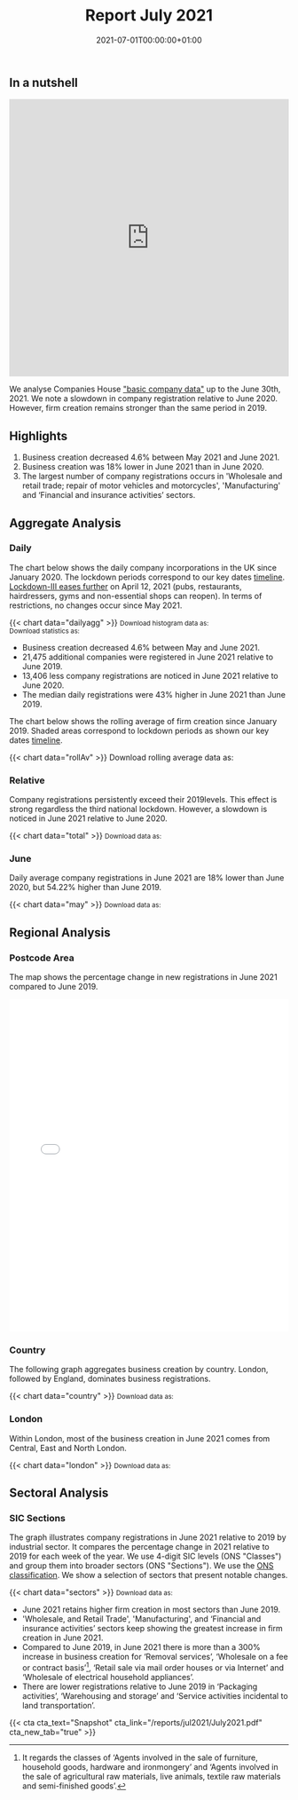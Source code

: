 ﻿---
title: Report July 2021
linktitle: July 2021
toc: true
type: book
date: "2021-07-01T00:00:00+01:00"
draft: false
menu:
  reports:
#    parent: Reports 2021
    weight: 8

# Prev/next pager order (if `docs_section_pager` enabled in `params.toml`)
weight: 8
---

## In a nutshell

<iframe frameborder="0" style="width:100%;height:500px;" src="https://viewer.diagrams.net/?layers=1&nav=1&title=July2021.drawio#R7LzHruxM1iX2NDVsgd4M6b23yRm9955PL%2FJ%2BVV1VvwEkQI0WIF1zkoxgMtw2a%2B0dcf4GM%2F0lLPFUaWOWd3%2BDgOz6G8z%2BDYJAEIDej6%2Fk%2FqsEJYm%2FCsqlzv7%2B0D8LnPrJ%2F14I%2FL10r7N8%2FbcHt3Hstnr698J0HIY83f6tLF6W8fz3x4qx%2B%2FdWp7jM%2F1OBk8bdfy4N6myr%2FiolIPyf5WJel9XfW0YJ%2BK%2BKPv7Hs38fyFrF2Xj%2BSxHM%2FQ1mlnHc%2FrrqLybvvrn7x7T89T3%2Bv6n9n%2F1a8mH7v%2FIFV82JjBKMyMKJXbzkCsHA%2F%2FH3txxxt%2F99vH%2Fv7Hb%2FYwLefk%2FfZd3%2FmSn6zye1Tn9NNvCWxP%2B4Keorf1ujj3zZ6ncK1TjJO3Nc660eh7c%2BGbdt7P%2FlAaqry69iG6d%2FvPm9y%2BIt%2FhtM%2FXUL8dNQ%2Fg1iap827BNQhHKk3j%2B641WcV75XgvX%2BoFuG%2Bn2fJzL53vcA3cuqDVjU%2B4LzHQZPmX%2BD6PKIc%2FetlI224yzfRgYDyhKf9sBrEL%2Bpg%2Bgi39%2BfJE6eHo86gCSN4%2FGjAnCrBaacqUh7H4u%2BF%2BqusclCHLsb2f8eN%2BsXJ42U66tWJ8MAfxfoNhVkYUMaR1Pj2yfnjJlyxnpclpKklIzUUGv9NkbgBkaS7xcdVkr94Cena4a9tymBHtVNDs9gZNF7fxjp%2B0G%2F%2Fx6SPHmBegSQpsAhB3CvIzQ69ee37niUVKle8aTPjM%2BCGeVI%2B6Yp2vK0U33fYqzG9EDrvJERcmgCq0otRVAEbznUCbUmfwWHFh9b9iQeSAIpeV6YX4TynM%2B65ugaJwF2ewML0sv6LuTLSGkU8ltgMUbel2uGQQh0%2BF5BumMp0gRao5rxtFEoB80v9P7XJMu7E9DJe93TIRhh3c8m5vngTuanJTCvHfUDzdLVM0xMnX2tRWXZl5o8NsJPkkeWiaWrY8jdregYzt632KYRTLc%2FXd1PR%2BpGGpGmNwuoECoy0d%2BGujWWAiQmSNP3H%2FTehIXSALt6xwLTtM79XJrRuSR%2F14If396pri3qOTjazZT%2F49nrRtku%2Fg3moADxxQsW5BPyRWwBm9XB5L4do%2Bc%2FHQvMlWS6FfwZMKwIj18KYCSMBgg%2FnnBfjH5ari1wp9WkHAfY9fp1H%2BMXez7ZtyeLCe2a3%2BBhYJyqtzXa%2BxBdvRU4C%2BWXA8UrG%2BOg%2BJtLMVkbS4hxcmHlXyWMf5%2Bef%2B8FNYqSBWxhUYr7Th1P7b7K0pKttSK5vJa3TNWzbiUzIRL2Q5GqX6I0rp4URRzS0zgYrGgJQ0PfqtnAhNC68loU3mU4EZJJLEwAOCc5CA9YS0cXTckOOWsXbyt0Y67k1YxwWqdPylT5kOBaFqPP9Oy0qN4DVLk5iW6s9ABhSrCtRTrkrfJgK3EY2AQm3iCyVP15nLAqNQPwlyxxKXtSJRWLXIIjDlgjFDXCCRLapE4MvBJ1qqVRG2ulZe2jn1SobRbvRuek1G3EdEKNu3AuujjEcpdscHExsVrhGYOpALiaZXKqFUvVxrv%2BCjVqK3shCqCeWedI0vsy4AxiyzNZgq9q7To%2BHXSJLaZHvAFCdyvR%2B7nuT3iQpqwaZ1K6VvI5i0ZKWEzjKvUHqLD6nQWPEy6vwb0wHrHex9nZ2gOpAxolLH1FITLebiQY0ezl%2FD2WVQrOJTnfaETLpTXDcxRvv09qJehjw8LFkdiu2aT5hDg7xhmOs55X01%2BrSU%2BtQp%2Fa8uMDOuOZtwCF3Avl3gujZO33IylzDpDLNeve%2F73VqhYiVYSrcot6KgrQMF3BX6BhNK51wHOfhW5WDDm%2Fo5RxGtFpL27uAzwgozVRIhqvEbBLhoEU5hh7BkqRNbvSO287w9c4LcHt82T662%2Fo7loWxL7gJ5y3WKXwgadbJR6gi0HDu0jfJ0QZnYcZeSpz2S3RQnyT7zK8ohia8a4t0vTX09Fh2dGHgbmvTaMxToN%2F8lO6I%2FwcAkGpByvmPxTvXN147RkYIWOxj%2B4Kex1Dw0sFuw3HqaCJRO%2Fa0jh93fCv%2FUwcOrxTzXbl0tSLlwySKpP8xr%2FmeHnLNxM6Ek%2BsJ2IU8NGqpJh4v2RKsL2z2POJBMhbvrQwY6VI6pLPaUilFe5qiXqfPzS9Ysh%2FnxpX9qnQcFgEALzuKZ8O93reEfH89PmoG4dZkipSBr3fuzq3P7MU1CCwJ2sAjCC76h2v8ntWIYHq3ZKepohMIwYCwYoL79vonRVt3dWr7sOhIY4kxPQtMKvKNF5Hl9TPZZIWpVOHRGSu8tX7p2XmO3VDUexZCkV0oFq56MD627o%2B92M34AOzEUPNaWY4jqVh5tTgOsWeB8W1sihMKAOUSuxQMIsJG3QO6%2FrtGMiDTHBoYszMuOOKoB3Cm8G440sKX%2Bzuyd94EZMexpxRpfVwvWsqN5ri2G9FLCQnQ6tC5OOWug6EpjWRPbyMiQMGu%2Fsn6IYuaU7GwDgdDw4QM7pqH1fOmm6KQN3v85Vhm%2FoQCANdLBTzISKvU6U44gFy4OoeG4K9kNZvFugy83NWx70reIzjLq7Ssvv6eFra37lqI8ipCThysa1v%2BE80w8NfwMmpMShRxuka7h9jBOiMadn9ghH5GG1BVvb2%2FGCCvLsXHLrFlO0HUnAd9fzEfAagW6sUONcBnSQPzMWGAC56pln3tbSubBX2hKD7dHuQC1Y4pDL0K%2B4nbiRU%2FLy0%2BGda%2FlJchOJlGpjxlEoB20lYvuAR09IY50iLVl3n7FqaxakFzg50NuAa%2Bik7XBWrtGDpJ5UxnEqGDkNQSb6HK0%2BFn0YRJ9wzHstI4L6Fs5CXw21w04T%2FwRx8mLiHShw1QCxUlAPsbm4yKZ74SVR7pVjrMxb46iLm6%2B27OkwPWEvEFIBlj52mzkXzvF18J5WpCIbLd6o0d6xQA6EPyBrs7TOojXKAekh1cm%2Bi%2FRLMRdt3CjVhe7NY4FZaY6f%2BlHsAstxg1zCHxbl2PbNDmhrh%2Bh%2F9a2u2fftpXcTV4khA%2FtGoUB9alZxWaCoQ8EUotH95yre8hThzT6HTjfA%2BB34wbIJwovgQIOfStNwuNV1mDVGZfvprfslPTPcqYSvJqPmioAyzk3mO7wPOpFGWVbrJ9vEPfu1DX6WPVXzK6%2BUGTyDQFfS4gbCvHztkpmdAgePSD6ir6DIf5adnUkQrAeWobD70V%2F6MYGNKTSje9aZH21qEW3Mtv%2Bago3JjnyUBMvlEA3FSLlLPSfM8Phn%2BGRfEpSNMr77wyFI4wHxB6ec5ZvqIw6eQMbfCXdVIA7RYwPonzAeUjgpvoth4Xk%2FYtsKctDYc0C7ywU%2FIOOC8U1LG2ouiQVpRXq7i9cCk6MO%2FhDl4MMZF%2F%2FU60qZXvOcduPsZQfzkOu36RaK3Ma8vqsfE6OaEH2IItnajkYBIUayMiSR8yM9mTOLFSvQPpf9Emfbi4YqdfKQUZlgvUAdvZKJNS7uuw5kdeVDWpeFAh3mR0x1wPs%2BUoW5qAkDbYFmO9Odq1uMHCWUy67KgqAPrwYqIXfCiNJ0lnzxFRvzmWEKBo99SD%2FGnpypzzhrwqcDvLCnYBrfYHAitDGmWWOcZQY3mc5ypFrmvb7s%2F8I%2Beer2fVUeWt%2Ffc33RNlq8k3pAtXSs007BtVcAHyK5Hi%2BaX7MdDiiSJ1RdA0bbDe7Pz4MURyIFZ1WXrSlBsdG4vnUMTxOrrHHQ0%2F8D%2BjsLAkgjYZVvHsm%2FrMZOB2VXvN2gY%2BUsxZX2WfM3%2FmAf3Q1WJ%2F7zuoUCH%2F3obvsY8U25rb2BnDICW%2FoQJHpOF%2B95n84fD3yScTIlKxNCmFJhTf7iTbHsot7RyWZYfCfz%2B0UXddczYjcsfWghDIANQ6Fu%2BbsvY5v9SAwAYhhLfN8Zh%2B5dylPn%2BvuX%2Fmbn%2Bg4a%2BtDC%2F%2FqXo70xWyMc%2B35Z34oG%2F12J%2FJ9V%2FDyqA%2FyDZ5z8pOviPCEL1L%2FT8fxbGfw8LlP%2Fz1f%2Bkzh8v%2BYs9%2F99g0uh%2FwaSx7m2Wrt6hYOV39Q2KQT7J%2B6vmbeiflf8onP5REGfZH%2BIcf20n%2B1oP%2BfrSBWDJy%2Fqd9Pir%2B%2B7rF7MA8j68qA94%2F4J%2FHune6iP%2FEyz511qQ%2FD%2F%2BpfHpn23%2FB9L%2FLsOfrm%2F9Owks%2BJ%2BWeRiH%2FD%2FIxN%2BL1ilO6%2BETG%2FSfd%2B7H79n%2FAX3RgrOqt9x5y7%2BmziX%2BmP%2F4rnzR%2FYmOVHWW5cNbtoz7kH3hhD8xhv%2BFsvSy3P8gTOh%2FFibyvxIm4H%2BVMGH%2F3wzLOJf3z7BMDttplIRU8aE5TeaA2On2kgXkl6sEe11X%2BSw1S9rBnRQAvRt20ozUyqzfjMVK8k9sJXvpqUOeXp8r2bNCqpWPTHrv9Isf4VZEqx%2BwrigclJQkiBgHPJQRIVo3j9Pia1QaYd2IGsV9DE1TB3LJYij%2FwND9HA8cofBx4M%2FBmBeldkSikNeO2TktVQVQm3S2Ewx5Qhh2%2FdRqsxRsZNPgjw9hrcVS%2FJNy6POFYCK%2BbSDYoBUsSOMKU43CL1wCrEDXkPCNxTqDEUm1WwrgtrLvkdbK3aqGH7HyKi999dAXRVnbv8IqTo7a2wn9WHsOMG0I1mkrJ0ToJJOzxSb3tghHSERHdhi8TJ4QDT71GcRS%2BBBwvA8ATqpIQusIw8kXbzJpZ%2Fs4agwl7BFLRKKeNN8U4BRUv48n224LzyWDwHMTblxgnqiqsuLnfZSBkPW%2Foil%2FuCcFNvL2eSha0ygTBNQeWGUFwWSaUQorUsXTBJWX3ekpk0ZHMF9V1I%2FhhCf1uZoKplvQxAIx8VG91qQ01O5P%2B%2FU%2BXsE9pWMI7RRCnCHniTNn0W8m74YI%2B8%2FAMVtAVuvs5%2B43vAavAqv6%2BsfQJ1QoL3PR1fG4QEplsVBh9nom9PAZRjanTCTLoHuxCcBNiRgRaxEcwPmWfBMsVgj9A1gLg8eER5VOfO3xZawBeiS%2FZfAhhDJknQjrNf6iijQaCRG69hhMQWQ9Z7Nu8%2BXyhct4wq1Ng487x2P9TEkUPudfreKxw833jKx7D0wpWebthtnWQdw%2FnPcUDCtWaGVrpDoc%2Bgtm%2Bbtg3JzcIoRR5dhqMDXzdeQXWxllwyFD5%2BBv4wYNsdwhlmJ57vl8m78YXfEc1y%2FoaiUWZftTxEjKqbCqB9aCIcXltjFNa6Uf5K2Azkk8rVzIHDhxR7QBufSDTj5puK8u09x4AG3HN8dZqCx43y9qfWvRQjQeoSa1OgBe7AoMzA7NIqOfXDn4oSUf1LNa4DCCxZa%2FxEYIplEJOd7QeiAYHVhVyTEl9vyFg0Sfw8%2FLAsaKi05qzCxpMGCv1WgPoWJvaobCfdtTgutHRC8x5cZC9jqRStaXqAafIABAkCyMjxvAKRTyKdaDIAoNG7VUpetK7dggo81f7FZ45V2AA%2BOQOSTcoru9aHF9Pn4QpdYH2n9Aa%2BHuJv9S2Dg%2BmExEfe0U%2BdztUBJFnbCvPvwpZ3kxkeuqjYVnQdT1%2FLo6%2BQTQi7pIus31n%2FEj%2BVhKp7kOQLsLYqeK2%2BDmqgD5aMimrR%2BF%2BZWKqXtukD%2BGJKK0F4qMgrNuiHOgOYvbZSfbzHsLTiPxkYPn8Ite4uWdDZyjSY1TVPmgIdD5UDInAT%2Ft9FZLTS64uZ5dpvuYYODnCnguW%2BsE4EJyzvkgbbWJeejKdbKwW6bSDlGJFuDrR9ygM7TU44o9G6QUIL4d7RhKEzmYweB9vYWGrEhVPob2w5Dn2%2FziPQGYycjn83hbRBYDEhzGSo4U1uOZ%2FfnnxYt3B0UIq7KL6AVt7Mj%2BZHelHY%2FQIbwMES%2F6BWAZ5hKWtyfzGU9oy18ZPGUX%2BJO8i6G9OYvzskWkRyPjlgtmffhdn0089WRqDyaeYfiofZ8jgVmaS9Zs6l%2BdmnMZ8ouxFxkYYhRIlo%2BUt5Yr2mBoQbh6bTaDTBNL9dCVv5oFjA3vjfhPDEsSHdQSvh55bqtmUv%2FwvkL8YVS0dxP7PtlKmXTRHz6%2F7Y8TrXobs8fRiBHqSru%2Bz7eCQFTeXE1PWZ5YzRWltX26en4oHJ6aNFLJhtTzsqch2HdyzrbaOHYoxDw%2F%2BOIjozKGsjpsLioHoPpate330djo8AyzpDkfWlNZK4UvB%2BCsdeua8e9F%2Bvxcz2HbODD25QF6S3cZYLErWRKC%2BYvHWGw1YfxUDdajATTWA2YsZ%2FBTuG58MohTwx6NMouP01nPEQtk2Bvh5q5ETpfL98P0rNcsFRHI%2Fhj0FFmaRdRfKLd5OIkNAfq8J2L4GDgLRgDUuB%2FLiuMIZvgphCJ7nWp1f0cAOIm4Sj9cIAOrj2qItj79sSlPiyXtBqGXrQDBZ2JP1ObtoDFiKI3NgPCMu3l2xxg%2FtzSMhxT9WP1MWZbbuKMiEfoJC6wJGyFntz%2F0zffFc%2FDTBNDnYIkzJZBXhyHk0ywY67OMQppsz%2BvVc%2FzxgSpVJ7I5bgymWTDrI7YZ1TpfO9ukCSOBPU0wlANcQlQ%2Fbvvod%2B3iL5ZlwUfsNsA1xXHeXuaLWLaRdSo1NclkFyF74zBo9kHsjvilumzgrSqg0qkOVO1yXgWK2eRn0wKLXa9oG8OPdN81ZAxGbtjgF%2BK9s006ki5q7LS%2FcIwj2LD8ndXVyT55FHD4FyhYMASJw5j3ZAlP%2BEmpq3TUXiQ1j45uT6NOJMsDC9crTo%2BMIVcshKk%2BE90Mi0sPpVsAEcah02G7SIOQgEfzakrtMkwZ9T9ms%2BTSCDs0QnUCzYRqyztW9peNoZXIgUshtQP3GRtFX50xxA1E9REQbeOOTCEHPoNeie3nLBwmPPihnSRbG2yIfN%2FQIwpDFcRVY8mKKUvxV9aLyOToyPe4%2BATbBvgmrBRpkX%2Ftk03JJozIxmTf6mZOdCGgMYIUPVBAWpvKVof0PC1fkEeJooK5b5eLwO6UFnovVOL%2BfJ%2BbSoURXi0G2i9WlJ4YRzrYhFPWf6r9i0ryNrd3LopKd44lEEtlrYjlxcnZs78SwS32SUuc7Qcq%2BaQ8OB19db%2BEG%2BeFyk7qg30wpvDvevKjj37pgiCwl4uKxTSYpUN38sOQ2eY91ooc4by58YcCV8Uyc6xN2mpHwuGkdCyGUe2E2ZinRu6k%2BWtdeRj8xfX9esEPDkJkwUNuAhzyWSg8NbZ2fcppMi1CCG3JiAyXBx1iggSEli1ZU37g8SYrPJ6DPjdwPZN7hDNcTrI2ZiHgM9%2BVhI%2FRGxZHTFQ%2BSyanzGsUTGhOfd6SSXZqz%2B0tznGr8nIChI47SSH5S4SM7Cnthk5%2FuYY2RYMq3FbwHkOanOrnzOLf1ZvVF76Q3ep0%2FL9iGbyka9kdx1Lm6bW1NPIBdqVkM4%2FzG43mGWLhnhs5tU1%2B5%2ByfUjDixuCgyxJwZOov0%2FSle5yLSLe%2FNNUAzcOr%2Fk32EkHqNXB0RbLfELzNc1sf9MqS5yES0fCsfVQMCL%2B1ozFlVkYBgljpg4zX7d5aWNHfGJvbRuRKUWDquwMETK5e1W1%2FxVHfO6qtJcSNL%2BboIPbF2qKAjXdQaH8N65O8Q%2FqQHRxUqwt2wLvkVKJiCqSD9Oc4NVrPdidZuE5y6w0Az2o4o3oaKKWZh%2BqVIIbNxY%2BVQIL6fimN%2B7VOXBrMCj%2FxB2vsLv6gfhI2kqa1Lee2xF0PFMKobYZjLlwlSXZGCNNWg86izfnpLlRDeYtWsGyBiBUUhRgaHQPUQJdIiJCSuHwSieWBaWPlsWNe9Yhss3kh7c43DKYe56ZwiyTbMcNq4WQbCP8GS6PQrwtDmHlzWCc37kMjBVeBVaua66bNInKmkQ1jFUsDWJM2v2CY61QQiNLcXzquKng5qW5renzd1u6aG119xGhb%2F1jt4vZcpMi%2BEQBn%2FsSq1wuiQlbzPOg9zcmzYtk91%2BCPo7mUlKha6gKyoL4rBajNh93iHXFnHPrybs8sPrIUJRcqiGZkbNdPTJX%2BxnWfIjSSYpvUI7amrZTqo0DFOlzP7VdA5B0BO%2FcnyuNOJVkG0nAb9uw0uNfoFsN2fIUk5TNxyn%2FoWDIM60Gg8NlHf5Latoc3INJTTM1ffOQkPRFVRXq%2FjIQnc7WGClAWidIN3K31I%2BO44P08uKSKgG4nbzt%2FIRCV%2B4q%2F4wIcItOdxG5%2BwMiahyn3B%2F9uat0nTK8s6AkOLxOq%2FO0%2BE%2Ft0UCW8MK0XBuliwfpF5zXh%2FKEqrVLy9HlTx1hIbkOkhOCIGTptOeciRXJYh%2FhqAZ8L2Eddj4oAiOhLkfJj%2F8UWh80xG0qZxmpD0djAHgfHtQbvNLFkXOLTbSLoi9Y7astZ1mc5DZqdYfb4ZaVY1uE%2BNHmhXe4A48%2B0%2Fr7U27G%2F4uPl5hfM3KQJ%2B9pN%2BsKySvi2yCtkU%2BnjQPytCtNZhJtPfFrKgKclCLjUZQOGPM%2B3%2FivG1fYF%2BiLchRt%2BYfoyqrb8Gwcob1cj%2BsO%2BZCv1ZDWGX9s26wR9AOXYryqLqliYeXeSfXyA4kc%2B43SsuUcc%2F5wutb%2FEFSVfyTKhv0TWMs%2BH%2BKVfQn2oynPAii5JoM77Yqv0cbsLl%2F7YmKFAbYB%2FXN7Pl9f9droGDtUpa24sWfIUUSvAM8%2F2s6H9xvwR55bh66fzctAZg3pboCEiZP7DaZk07dmOnmZaVnI8vf5Tt6n28StBYyjr%2FFKJCZeNJGujIinQQVHC5aMd0%2F4A0Tpd%2BW5titA5vtAsxic26wogwP5FqnhbwD3gE%2FgBg3OXaWKl3W124L8dANwXEsDQweDnQg8%2FF1x5CRSdGVZZfLcp5qyw%2B4nmdgFEfhi4GoshkaGvJC7bEWpdTNBemgY29HX1sOgiaOaYsXJsMKkYRhladkp7OQ06tz1ZZoRwvH5cJOovV0mcys%2FrqeiuXpJNSsPQFf22FvrT9V%2BInDeC%2BPWjAdMth8MjEXuMqjd4nLUJsMA2iErrmp188ZHETvN6qTlLlz%2B8HBo0uOILgwr4KZVgD4ono18hQEZ%2B56NAJi0%2FybEX5nVPxqlUzzGgz%2FY4E70ZOemXyxikskjh29Ji%2Fc%2BOOyhPEpLDbP6bnY8WF59Xvhlm0ie9c7W6KVDRVqsx%2FZZRhhBFsAsXcFTwD1Tjs7nEASKzClKv9fGl%2FF6NXXkX67slvTA1nLoy1tppXpOT%2FyD8F0UbsRJ%2B%2B0LT1Sed3p2i5Jiwx%2FxATRRujN%2FWXEMSVjocw%2Bu4Bvb1UDf2%2BgJ6vZ%2FQGI9cstisvXcjvS0%2FMSNQp85L%2FKVfFAJB1%2BzllyfNlNMMPzTPN2M8Yl%2BznyPFxolmW5fju3sw%2FMZ6XZWoqtVD3s6zmIU6DyPPV6%2FlMlpK0qqbB%2B5nLeiLtJ%2BfuBivg39aHxtaDQvGeb6oGMrYglNNvfM3ClUF%2BzecFpexoKPxeg9wcEzCT6k5Fhq9QDWKHtdmObdtAX2JSm6WOm3v95IcsbmBQ7%2FVdijzG4VAuO6n40Mo17N8MdroO76Kc%2Fpk796lzBbyhWgcmEekC1X93aSDszCTn%2FaFN27RujPLpFB6MGF4u5zcknsDk2FAiFcHwZf0Yow8Bqq1QD5DuUDQp7k9sGd0po8YdgKumBXt69JjeZjzbxcBzSmZc7nsuTB5k9khj9%2BwnxnQD52%2BJpNkdrpQ5PPAaRT5qsWmeVHVl62DeloCNUWJdPqoiTHgpJIXIWDH7JVIf8sXciBM2MxiPRQP%2Fgx75Z0%2BiInrDk4B%2F4ud%2Fbxn%2FURt8MtfKzsZX6D45KEASix20pdb42Pj%2FGEVWnPRLYI9RSQ4yyxH6WOP5pfSFD7vfxvoCrOtXlZ%2B8jsBf8zu6dMvCZoYWg3Sd0R5MU%2B%2F3VIrtuM3Wm1t1DR89mz7T3Ce2zn8289d1t1KmOHMTlO3HRrn%2Fq6qWpsC4EM6VEa52W5MRDj3qN52ZDwyuhJ%2Fk7T%2BGJPKxYEYBwULlp4uf9AS8C%2FHcX5%2BRTpEOj465qvB9dl2cDqTb1leS2nLj18DQWh1Miq7L0TaepLDP2rcLTebSaYJ3JxPhLWWmqe5Wfki3V%2BkRrp4fmzo%2BVmcTnZE%2Fnf745BIjYFPJuD%2FUJERorhDYX0p1wgCWcB5kVsVc3CEkd%2BAZZSMae9FWOo0RBoORp39GqfJvwaCu63O%2BGPDPv3dmgusBXk4nqJqPzb7xdFkB4tnbXfb2itQEkNj2YgZQFifl1xqn7UOEnIleiqg5E18CDEj4PQIuyqWNinkWQXVgPRzmwvh19CfrRdo4gPDy0N8ril1iCqwTeCi7IF9VNwqR4n3KDvkbmh273Dck99HcxvJq1iCq90GMkWjNQnW4kukw2FnHSPrQcHFmackbpqlVJhG76PhgNEHbRj0Gb9FU4nfx87EBHslm%2BtUl1xHbnVi4PcXUQU8x0pJKnVQS9nWsB%2BXMk4VOP1aGR2evONjDIIgcmH9ZjQ0XNySKfX9%2FFylPCXuqC5ie47It16P3uQ3Qtp5bu17mMhEhCMtgbAYf%2BG1McX5PnPrgTGYkRWRjOellauHFz%2FxfszVpPY8K%2FB84GfvdIdeAZGH8yeTI38s4gLRZU%2BzL9WNwucjH2%2B%2Fi2cr1YB6VsZAWLJuiMdjQ%2BEQnIrIHy4oV54D5JdkyUOfStmdTYYgliyuu9XHVOCPAbhF6GLgof%2BJ03y2HKDdfYTrhuHbYP%2F9Ce8Tp8C9tBNme3RLVWmCNwL%2BVAUE8c%2Frw%2B2PIZBlYtHFh4YeG2ENpEb0DCoXGF2kOx1PvfHOLIgUXJPqp%2FpxNzUO4Oy0iKwcY9IhKaKqyMIbkgRbSCAJFnddrQv6zGnVDrCPH%2BR19LLyyx%2FFH7QbsVV9XVveruA4h%2FFT%2F2ye7IkS8qGjgfJfyN0tSVrTeMK%2FHGJKMVMqTeLmh16lnqRfHVJRgS%2BKzahRHK8gQ7YvhOh9HPUF8%2F2ptMedXcvPkkTufIzLD7tQa6xvT5yln%2FAxC0NCRMyPiNYvPuvIZenewAo%2Fg%2Fpy5%2FyTvCqoNgciJ7SOR8KVFhJD5By%2BXgU6XPXjZ8S564sqdBWkRu1m1cFcX7ZhiZWreoptHwSbbEvPH4SZk4koZRU3Vn8y5ZTj%2BYatoMxPkv7fnyaHkf%2FtaXL8v02TJ%2F8xEf7Ny7%2FlPLF5H%2F9R8T%2FWPycFqC%2BrjUzXPyv%2F8RZ1HLJx%2BJdk91%2Bv%2B%2FcmPn%2F73%2Bbfs7Gvh3jLvxx7US%2F9d8hgyf%2Bk3f%2BP99r9ABfQx8241F9QERiLL93%2BpzSPl%2B7%2BH%2Ff78e%2Bp%2B398%2F895hf6vNy%2Fj92bmXeTly%2FS%2F0wpw8fqNPB5eIQf0cXnXCgL%2BGtD%2FTN%2BvUzz8F8P5b4r%2F%2F0z%2Fn1r8P%2BrD%2F%2FZMP%2Fn%2FzUy%2F4v1Lpj8OzjS6hi%2B8RRM5fPhkYibnshXhNA4N2k9bv1SXFxlCWFqWxKk8j1KI0rmG09JUYVIDIwejQjNy146%2BeLGW1NIb58HJxgcJp2a3nc29m6nC%2B2bxpWsfxGVR%2BNsBFrB4WL4Y5u1gYwbxh2JD6EYnEEXRl%2B392XtAoCQclQBmvKouPVJ2CtEUR4Lw4koYBz3N275Mz1GQrYNsllbBbvSumWUhRXKv0K3VYRV900CJv1UVUJFYc0lnLxTrC%2Fyces29wUgmmuzLJlaH6MlEcH6hSHZ3jlUfAa%2FBWM3EMVTlSRyznmOFHP4nAaaO9lsH6QXPleKpxD9yVQjYvPIIlGT6Cz9wgvZlvnku%2BYBYK1jH9Scb5RIPnhaJfKk%2Fsp4B1SrJb6h3V69xEyI%2BdRIV4aMLZ1CjGqsBRsidirR4bbKnYHxvlkSomoFy%2BuGrKpm1O7BGnpviZ2L5wc2sM7Ejg4FNWAXLmCYGiMsp6nzRh6lFw9ltxy%2FY21ol8zuuSFfDdYA8cQuw9Tpqov2nndWlkhZKa0NBLkDaz4bFQjGXu0bX5Rs%2FH50i1WLpQlfi%2BH%2BS7g4u%2Bg6a2KVWlTA43%2BWHKSyT3cydraRC%2FAz4F65hDMkEpgZHpQ9aQ41x7Y4usVUboioqPkfpxUXZtz1BvSC0o0ejhHnsT%2Bz74PxO%2BXUioDcAboF2Xu8fJdLG1favW2duleQ5lfzEysl0HlVuDfVbW2YCvm%2BRGGrJiuMJ5g%2BhoOgyhLA7EIWRyPpxFvnqfpQDGCc8cqgPFIZo83H8knG9F%2FW41nLWE3vXnlw8X2dyIxyBfpIovxa2cn5K0WLOznZr4pkuAxhtqQUrx6oyMQ5JZ2RLhKXuo%2FGaof5t3%2FuxySbwVfca1gLqP4Eta1ObNGp8B0syOzCYQXvA0Cff5VF5iKRO1svp66fmkwBmDcIbAPniXvLnqPYucRdTnBHLFA4SdI681uEw4LGhq9Xh%2F8l0Iyy7BgCf%2B%2FEMi9FsiokWTcYXYhszUcYrQvboI6WqbkxOn5GvpD54fx8Yj4%2BHWb8UHdmJYpy14TYaBDVDPUFMAg%2Fo6elIBw16Rx3LGMfpfBwnJoEZ6QZTppHOzQC7izeSwdv1yzOC6%2FfI%2B8LKiUwbudz3jKxp%2BKK5HMja2WG9cmghp3Hl6LZdra4y%2BD7ZrIFCP9eKjPBs7LzvrT2vHDrwbqEQsPug0TDalPrekL6uP0U7GVNODzfhZkvOyfITOlE6En6rSax6LbvgvYR8H1gWz0cdsHOiHm8UjZIWzeg0%2BbOzpEcBD9WSQrujQcLtXNhdbz9F5vdwPqhJ0lL8kJTdVM4ZDdOGcnvyyhjuxXgk2czCihpwJ8Z6bLx8rc2NgVtyW9azZ7jSTidU%2FczQmhBfPRilyBlY%2BUs1oCmlo6CIsTD%2BYUX8u7PhC%2FrlJ%2B8%2B%2Bkyz9wKN5JOMfJABeK8Ml8EmnZj%2B%2BmlvViYTMx2gWnn3305G%2B04MwhmBBiz46LfMzqnNYhWnaCrsjM4CsvbUd2cqJl3qm31v0czfHq88ABJOYJujI0gn%2FTEl3hjvAu2LpWhHIsCCdzc%2FGRcLJbCsoP3bQyprNhhkD2nFaryeySGqcSX4DB2fFz7Rqlj1bUlSyokpi4HM5CrdBesHmM6kDEEomgrxjka6hMPwO5D%2FIYozWRkRGo%2BG27CbSfa3M9ia8yGaAopLzNRLoTpsQdCfnBZ08tcEeNifcLqdohejrIOLLWzXKxuYzAp4tv2he1n4mU3DAuAQYDPzZ2h05lYqdbqY9kNj7TP%2BRUPtnptcFfjIy8laPGbU4evFYBrZzi0Zk0lxGZhtceMLz9UsF%2F%2B1bqIgk%2FE807X5g8iFa%2FwrFgUAfJKHhMUHRgWJJkTPRhJf7cmKno%2F00mmlaPDz7Nl5%2BHmpyAztGRV9MB8t8%2FRSOW1iwOfGN4u18Vg5CEZpz70oyTYOB4R5RRLo0ee%2Bjc%2BeiNFI0iht%2FPEvW70Q6RD7CWF3MZ6E29K99VZbBz9W1SMMj7xaRIwihZ56FOqTMMboO6lNDZYg5otG7yQr5xeZebk%2F0a%2F%2FUQjZ9ieXApDqLjGLrum07b6Nr%2FxuFw39MnFKpizmS9BamEVYb78qspVGBWfPO1ozXS%2BiDm7Fxee7ByuUcDUHsxNp7LdW4fAx71IRL8FRbEUGvsPJfCr4YHttPhK63XFV68UudSDu3WjqYBAS3%2FaDl9EeMXfOt%2BcKDmqDwZdP6CFxQg8MDEA84gUWSGPliYnQE%2FY%2B3A4iZM2w%2FbPLDuwRglIrLgvyaPafQ%2BkwbQpzy1slKvT8K7N9ntbiPk%2B0y%2FFN7eHAp9i%2FfL7%2FjJgWPI5HsEpp25Ni%2FUmUyLCiRvfIYChcc%2FZfQrGSGDgfpKWDEjSCouYH5vL3KB4PwfuuEU0sfYlaSv%2FSsJJ4Ar3WbBDMQkGSRQCgwr1gF0W4OJ%2B%2FmTjBsmtykMTCM%2FC5glVTA05Mcwf62FBBFh%2FkRz7RzMQ6h8cUVMyvR5hhJprQPh9yk12GDyVh5bxCpNbyggPmv3TOH1w3rmeFcYRPkZgsyd94p0flCBpPknCNRNAu%2BQgqftr1df0qHSegz15jy1Q%2FCdeRHOZQmS9pkv%2Ba1MYrIC6an%2FaiAQtlOvnRaaJpuIReXCT50Mm0ZlIo5DlI1GoCabIwnlvD8cYXp4M0mG9Wd9IVrqwh%2Bfd4PwOHue7FplbwOU2%2F%2BWAFnc01NRKQv%2FFIjKrvus9RPw5cWDD3gk43njUrCnR1VaMcRwyyJupLh8xotmwNTxwL2JWW3UgSwdmhF4K7t2zZlXRM%2FaodPUxfiPWTSz11wPYQhQ3LTPHIEaxww2z9Nj8o1%2FEluSLMZpxzVTRkyOovl9p17RpJw2t1te1IbfuafJXcton2y951az9Qh0UCqhqTro3iAbuSDyT9BHp%2FiB3iXQ3k%2BugycCA4B5XIuKX%2FMhlb4ogmvjVN4sH2Jn2GLqGPzID8dTpPDdqPiZbIKOi1Tg5I4%2FURoB7sCfQ7ILz5AenO8xEeJFVEVkKphTajj9Zevxe0ziVKsi944YUrcfuHOXuLruGfLRwguY56PY82okaGoxjGF2r3aV4jtl1M%2BuGswNFzF8VEvTTY2TdfCtCtfTzh8CtRl8SkhvsledZ4d1zTNTXDRubaadBIQho5NuhvmsUHuFBldfwWZuo2%2BZPzJzNJGMJ28vGLLEhaqDVfgqwj2jNfnFSu88lr6JyB%2Bb2ujFXyFo9%2Bsre34xUs4XP74z2HjtxRfT3d9z9HKv3ei8SiM%2B69oGLrei8%2B48rE1HspQRXzLkrGcf%2ByOu8FPbHvRYN9x555wGpiTh2b98J1hPdCAKjQfi9KoX3bEMzxOyb9b%2FP7V6sSRmeeNTKDJ1DQsoC7MdWq9Z1z%2F9kMji8ZC7QuTz9c8sN%2F1iYcx8DkAU8IiPXSqaKvrLtdVCXdRchZhcA0YJIVwGjZGUqHjVfIIKvvZHoEtxL06tgZ3YihwB0S4sTFjkkWgMnB1ilu%2FNkpQ96fhoCX44CL1Y5XvQDz0Eqx01YA35vZeqrYNzjGV15D8ORu5YOypQjbTa3zC635GNuVSinmYdcHDaxl%2BKlTU48B3HwWtwMbWcFuWiUdCOOtmP9lrv2r2egxMup8GVz6Za%2FP7Af7xeaEKg%2BX%2F%2B2BlyRecwz5f%2FxXDyTAv%2FzqgZD2QPu1Lp%2FbiRJKqrzwHnT74OqZsoGUr0McH33JX3N6EK9PYmP1gja39fMujPuXynYt7jl618S%2FRXS9QOh%2FUGbVXN8VL3YmrFcsGs9RGTVq0lrdRs4iFjX6mnNZtZLOcjjgZVjlb2aL6QtS8R%2Flf7ovKdI85p4MMCweNBJSiEhh4vnBqtOgT6MizCp9jTA7Fmb9HWJjtGvE4vG2jRNOZ5GyNS059FKmGoL6k13%2BcqH%2BlhOrYBP9l4dijqpzRGhdTPeG0mVgHkSwQnweKKH7WENg8qVnvozWWIS0Ch86Y7Fe3yYXHHwXM9PStCpimkfsTBypSPQayL4Np%2FoLfsR6%2Boz9Ifia43YADVMRpoOMQBjKl26AwxANdkVFEu%2ByDVPJTlVWeQfEz5aYkGKfU2YFI8hdwkAveX8%2Bpi93QavXNw7VvsndEiwg0x2uWTxKUUhD7BuhkcIvO2TpZ%2BMpCTguJrxVTmCL5sKVbRN2bEy%2F6AyP1p4laBADXRXLNC%2FZaU5SiufzjxogCwPBfn555T3MCsZ3lr%2Bm22%2Ff%2BuqwzqYws%2B97BQ3INZqixGZKkG1QPSX54Ik4A2th3pL1QMZfZr6wq0pQgAgptK056xPgeS%2BRBjzGlF2y2DkbEGvrxHxbRMpnPVfdCAMFC4vzlLd9kErp9j77s%2Bov7fpJk0epL1r%2BHBR7tS%2F1fplpX2kamwOv4%2Foc5Gi8iklHnn4892Hghi%2F8MXPcDxh0ejJjnsM5myUEai201a3k%2B9v5xSTtSvxyQutdCNvgrmTNOlC%2FEUtujykMHC6vhwqXaN8qpDDAQWg0G9lY8UoaJwf4Vr%2FzdoCOjENlr%2Fpturuix4Eq2vNb2Jtt2Vgz%2FfYDUMBMNDon68ZJzN7rEkAb8H8U50CG5CegUrL8Xp60z1oPu05%2B2HiEcCnq7IoSLzFOZvR4OPgCN%2BvsGKYUrSTCb5%2BmhAWS16%2F%2FYFt7zRbLXcdfv%2BiCj7pwiMRvb9OwL2aZO0wVHEPGo6ud6i9ikrDgRtPKxDSv6k3p%2BrlQqO634BiRdCbttwL0wkUWjiCI1to4qmPZLjtcUEichBkVfD%2BCJUcWcmNtE3Cf2JgVnrFhewug8hDfhje%2BDFKV7oreGXgEsp31IG4O4yiAbsnZwB8CBAuEiNrlFQqF87kw3eO7joiwDCXaN9Do7ODysV0R9DBi8VP6jHhIf4YXq72oOZ5%2FpNDIh%2FWRLEFNIzF9oA4dspd8XmztTq12k%2Fx1F510kwa2CCUBWLmXZwOsK8aQ%2BzxoOwieq2C9f7B1tFbYf377ckxWB4TNHWxs2ET%2B0qMRt03XTvjtYizkcSXITBjDtUZmlVgYHT3aR53rzWuI%2Fsa5HgwRA5i%2BlAedSipyIGvsg8sDfvFwiMS4GdxLlpLGP8lmb%2Fyjc3C7hDMCC%2B0jpWVnjYnGJkGADS8nOwH9NxKVsPA%2F5cWQbY8UmFbDXgQEwVwuLJhCDRm1v8xT0hB4Lj%2FZOqHaruZi6hUmr5JcVOo77vcOWAg1JGRj2NR92BOEhvPhIEWiTYCDEuWVZi%2BvSt2Y7mqvKfBZv0%2BPX77OFjq0Ljk2o6vQ6k9CfwScoKXPHPNx6W0KznQ%2FwqoNhxqWLAD3lKwfBt1oieR8KB4yrXCTYR8NvQPaNnHynXYfKiwfDHWAJKlCJuYYpHsftsEH7nontr6HYf1lYt7wnWgXXCzRgvkD2zrmTr8ehES5lI95nV3UypjDirYnWq4Q9HEHQ3tUg9Zqd3ggTTii06ckS6xiT5IvRGaA4yFwdrW%2Btp%2F8snTtwM1QlPvnnXTtn3NHPvorvjzfNQBFU6fM7jME8FgvYCQ3AEZ8%2BSM0axjPfIoTX1QNqWrj%2B%2FUbh1JhTs0DDMHiV45TRPQEDvBn78EnY4Mkxaky6BJnbtFMPag78l%2F%2B1Im%2BZLJ1EXc8qzKIyVelbZ%2FVmNU%2F2zhTUZbU7HWw4H0QlFzmiXcTZrxeeWIUV%2FnK%2ByFuWfmFgPps%2BBGO6ZPsbGHoGtodNoWR8It%2BnzwKAvg6y3LoAPiYu7GokT4DIorYb8cbxltQF2Me8HRdBgyCRNisALlzeKwbBZS%2FTlAInCwotpuYzaWD%2FuyGbpfvnFVDVEepQn8IRHnrR2frOnbpl%2BsMvykag%2BpFLtkTO2nsnu5eHDMTSU3odWzR0k8mQErv%2B4Ca8Al7CDXxGW4vaCdd%2BuYWKqGX2YqBRUIGXHHbtznhF%2BJgMtLTjOfCt8Gk%2FHMGhCYXBQAqLJ1CQ%2BgGJGhnxluE70BGTh0Ti7By6ZUExm4lDZQOJkb8VvaoyUYONHzs2ha%2FMztZ4UGzOuEjTiN4VionXHxpcb1O%2BnE%2BGUtuwkNlMePbxJyUlBRxIzDAx4oFjjqeyLzz5Bf7hmR6Wq4yhIpQWyIVgmacKc6b5e7XZTof9V1nBabGRoER3r0%2BD09HdX8SsqDkeV%2FUt4SGRIme01PgMZGyZmZwteH6hZVu%2FlP7%2BcZ90FC15JKBqzXY7kbVPbPJG%2B4P4fahKcj8eJmcNFGit9lL4TVxduFEZrd6%2BS06Pfw8qd7rgTH79XGV1kGmi94smdO5gBNvxf%2F2KDXgRmbJuWvmYMeX8zvvMHi8sIZKXaP8BUDUlTY7ClSj6D43ITaPvcynbI2an3WkoAGl3sSdrxKWkbRHrE8X4SvfdpkeoxwrQsXXUBDbWaNixt2Rahay%2BIqsQ0YBA1GcMJynzAtWWXbKvcRBTTIGAKWCLHj5Mo68qmUJCZLu6w8KZ4Rs12tzEMRet4FzrMUUzkszNCviGiaVLJEVbOkcGI4%2Br9bR5LOiUu2to5TIq7FXKYOgZt%2Fxs2QRIQcfnr5Z9TVsseGSTTAqYFX4YUAenxr4d2I2mhh2%2BGOiTqXkztzcrQgjQmsdm7L%2FOgXBoxajLGsoffESdKQvgzWZRgJOZgIKAOw%2F3tdJIJmFBNopwens%2BhknZQ75LwhOPzdcXUFJ7JlQ3%2FeM791B5rLPrnH%2FdtaHGgxK44kSrS8uNxuuSTISc5HDj%2BfYpIOQ3xGjt2DKnxEB6OpJMoOZtwSrdnccqg9TcnpQKNxZSgbheUVNRL4I7hYDEqk9UHvRruIWI4JhTfBiiOLTTtHrTKV9x9RTWQOCGsOzuKiPyh%2Bv38jaUHQqIWJhK%2F5BP1CNy5go8jMiwJGqUW5KeDQNbPuYvqNLgiv%2FkSw6hAcdygpsU455JFxmhhc2%2Bk6tmuTV3BzpL90OLphc%2FwRGqRdQRxys5A2RP2ITsgsI6XZzybcBC%2FhjGl1tEavAzs9Kqp3xLLF6hbqPdGZYV%2FDkT1l%2FLHrL103DTHNyYWSfgsFQlqHkFwMpTu1%2BYVc8ev5wDPa%2FZiAK%2B23s%2Fub1d3Iag8OIuf3ZmMF1vNs6u9UzzP8yLqcu7X%2FB5f7255fIwW0HOR5XSQzVtg1%2FdDQlKeXGatUSQOumgZE44fjr2fFx4w1%2F%2B4RUcblcSqwsMUgj6H8IH0DbEkGnXf0YUONL1tEZw6%2FTmFGoiolE3bid5MlwlyV7HPKYmyRvXAWGz4s16Ja9bI5Gv7jWN5Mk3Oc5ig%2BDepRILlbf%2F9TzSliM0u80azhmNl%2FBNVoNPzZilJjBKDFiFTlmjp9AEfGOnMTBrAUcgBuKCrF80NlPCgSspCpLRllc577JKVay0VGQdhYRQ5Hs4LAYcc8xYNaKTflfTZbzhHu2cIxmyfYU1A46Q8iqSQjwd%2Bg4q2sC6PIGFMXVoZftwnLV8k1qSJlgVYW20R0EK3AdDQ9YZcHmN5DnUbKEAnBmKjNr6ym71XD0mP3ZaVjWzd9NAH0IOmnh%2BP%2FZ3nstwYpsWYJfNGbIAB7REIHW8DKG1iLQ8PWDR9btutWV1d23raq6ZiYz7aTZyYgA3HHfe63lWzR2m7LJpye3UlQNkhWE%2BfGTTqc%2BhtsofdxYZAu4Kj3bgxNaJ83cT3A83APXxO70K2Re3FwO7U13d3eTotuuehFsjJuexdXuRhdZgwoOG9vBoPYSSL6M8Jo2IgQESeu9mdY8tU%2BVb9c%2FdogAse7JigwTP9oYJXDNg8AYuDlhnHmBB2H1kj14tHsI8GoGTm8p8hafqy4qD5uG8aAhfFPNBdkCaX1Mlrpplq7LNajkAQNaD52Kdi86vBouUhr0%2FtkpQ6rmT%2FA86PfWcqSIEUNDgJHTBgcB2SlrXf5hNpMeSTFSwG6aUW5wirPMSfMFQwKzoWmRyfseHO3uAX5Qwi2OOJOhsFcHjJrKrg0CwGKvLBJAvlLiapJJL0q9A0gxebfVg%2BHLmWOQ2ONXsT5EFeriVnCL4PG%2BMTgDDS3Su4mDLjE%2B84Q8SDruq5vmRTDlhoLrVryPllIroqP4Y84DuaVf0%2FswQOjQoKFrUe%2FM9eDl16%2FfUpjhJVoUEKKWPb8iNtjTH7zmVyd6be%2BaA0d2B9Ow3sS9iQIybLvkNtGY4HSqfb1%2BYQ9GUuFDv0%2FsTUjfWS5i9N3U8bNaOlpYmUk3q5IFUyQp%2BHXAwSThvObEEJUAIXttWiYXusy4vwDRbOHmLDG9cRuarYYjf2nssC35swzJjGWtrQNFvyxE7Ny26IVM8q%2FAy6Rl1bVMRA%2Big5gYkfrZyJbfyfEnfRPVa11i%2F1PJb%2FnkP7X2UtFbMQ3s29U3tQ66dxJD%2F%2FgcJLJiR4qqJZ66HkckZCvloLHiKnZbNi9pGzj3%2FgHmO1rhEAlndYgRUtssS2Pd4qDQn3HsIzGrDcVCHvMB4%2FVhuYQyz2FYkbaow4RPriVMSDBUXEtdqm3D9kn8rEVnzpLYyoVPzn6t9pnTQJKEHMYQ17j2RfFAWjuPJN9dd4oUV2q%2FqvzKfoiOVn2IPNXePl9OUqwPY%2BRGYBn1rjPSW1XsOIQxzl5QwFeQcmgqSHM0sim428e5jDHlnQFL2%2BCFZso1HSS%2FtCo%2BowmyBBzsYmmBgJ0EdqvRQQNlsET9oBf9FK4HyzLF4H0IP9XXQlvlHlfYV3aKYN65SnBc8NK3%2FqWBrccM6%2FIKTQzEm1Tzm9gBjLuregjLEc207wVSEgVpHAPaXWiLtQd%2F%2BYJd5lFCuuUX6eD8Mdk8%2B12I5Z4ImiMJ%2FPyGpAhbMW5kwILAxrCVwhhvawUTQhUeKpuNmZZ6lNvIFzgx0VuOdiAXLX9HWwyk8INp3q%2FXaohv37NvKiVm6fkO8BoSenMBZGelmhpn335jVKLCAZEAx4CCPeTWKCMl%2Bp23%2BEzm3S%2FywsmAYkj29qgvzuZb3o%2FjCDpuOZZnq1DVCagikflwidyXUXAZg7ssQKdhSann9XU8CWxFHE55QZifYmymHgnsu0PkpSYiaqRbhbkDKMCpArJUywcEypKYXWD25HE3VjGAKXPJJSeD80GK9HcZ4x3CMQnmUc%2F5NrXiKfbU5YHarCt5abWp1M8dlHGKUlSaMRh6QJTK1lDbkRnpww%2F9igMvW80DDGwuvvL%2BBz%2F85K9poM771JWH%2BRq66qtvGaTyUJpLsEpB3Kecgw3O8jSPG%2BhU193neRHFZzjSkxXpvnqw%2FopnIrQ5DeQ8GMWmoIezUQM%2B1hbvX9Iu9mdJQ1foReppd5L6LPU0HXxrJGvfDA7JrESOGVjZD4Sdn9UBLDNDIyneexzYr1ZbzFY%2FAkiSbL%2BiiTiZX9JEBQT%2BFtdjcw4n6WhPxnHVl78N%2FlilOQsShwWvUmZupMVkH3pIyAlNOBxCobC1%2FplJkH%2FMW8aOYvlmVCisl3Qdd8k2G%2BbrFEXW9yiW1u9SdhlzHLn2OmLsctt5vOlL4GQ2fUkw%2FrW9UGWhzf1%2BvHCc6I8N836k68hrvXVjkOmpCojNx5HaA8E7LRgbFL7Hnt8EVE%2BBRRofZyZ39awor%2B1%2B11tQcO5j9j6fvrHoC8DvgbChGhaZZPrl4H3Kh2Ck%2BsVGVfetD6p0n7cjMh4D1b5oxZPgWgkPxp5dhYwtb23yoxVnoRoRLfuPTzUVZsDpmufs93BzWWSp1cSpf%2Fyed5PX5fY1p7QrGrJgo%2Fjapvpu3Z8JI1d28ynHEusQdVR6lnsWiy27gmgflxLx3hmyfK18a8MxlyhxHkNUCYJv0RoETFcZm%2B9MzVTFvI42oaA7pz6I23%2BWWpQqr3IkYVNartzpCXz7tUKNPOAJbawJv0h0U49aCi%2FMOgMvyEi0LW7spS5v4Vpvz3%2Be7viM35esiSWxVixWmpAVUB%2FFdzK81gV9k4JanixtRuTM12ROXqf2mDF8ge%2FZ7OF3OmUH4XnC5fTL9FzyHOv6Ew8w%2F26b4TJjGiETaXwMVe6PI3Sq9vmpyw1L4nLcH082BKpCJj3Ks%2FCWTq2N64w%2Bz%2FxStd47NaXbfmVxcYY6TCYMHLkMzw8C%2Fx7E4sGQajhdYaSw4mKV3GV%2Fnedh5vHzjU8UV0lUZN6m0IY1ffCe2RC7wn9BHqbMqO44PA7QcNhaRhqxnNeAEtq06wjvBJO0RvSgMLlHoxyHIoSFrv1SYSbfm81%2BIwhXJPjFrGEv8e7ONt6pRspVvvkGyB4k18mKmrysD%2Fy5NHGqw2PoaPv9eoutojpf%2BdbTErhq40N3dT%2FqU%2FbKmMItizZpgVAhVcJDWNd7z4jyawZrSJefxPLDu6euc7aBh1FwLfJ%2FKZlJWKMS0OHlg%2F8IHQBvsqM3YdDivYkTuxZZ%2BTArX1OVebqEBEh2m%2Bj%2BPH4COlMduTPEVFiqR1hwDfOFhiBdbXwcnhntu1InCYS8bKDKnZK1yp0BZDifVlLD%2FEQLDD%2FU1UTm%2Bb7GN9R%2FH0PGd647tp5d44oI2ATGgup1OVdxahiFvUcMxDJzoj%2F62Cz72Manmrmevo1CqfyKZak834I%2BPrh25JZZk1SHE5MIUKncT7izoo3u2C5VVWBf%2BVCb2iQvL%2FfYd6irQKKM9glrX3YPZRA5fk55TipobKF%2BV7xMg4p1%2BuWWXo7pf%2BmxF2hbTnrt9gG6Rp%2F7r7KEVvvXsd8VoS%2BM2xZbp3d9WsVp5vNvWJ4%2FVZsburmKGlH5Hpmm089kJM9TxiyrImoKdznHt2hT3%2FyV4wmHpiNDe3eq6APRdfI2C6gfGoT5dYjg3E%2BXD6orC6%2BS4TDOgC7dUrRD8Kc4AAoFDefd3Pg4HkH%2Bld6054kIzxYE26BpeP7kagAjzyE%2FNQplQW6P5%2BtwK5Ms2arU%2BOYFIsUfzLZhFuYBVmZFNh29P2ojCgAwu6WpHOqMRPKzy%2FdZq6qJGpXUDK2JEd7%2B6LSQja62K7jCuyzwW1TavrleAK02L3dNghDM3Y6YtY4FnHrA1XcbvrDzOnjMXMOx4uSmruq1t%2FE9N4hyP9WOu%2B47bWHadLFVUaRZ%2BIaX6TK0tb5I8rpWPQodfie4xncb0bYvuc9u%2FRfgMrwZi6%2BprX2ZvS1a78SWHG9DhJHPnw1%2Bf1gntvVomGAMmtO7SfslHFy5ZC5LyuCd7fDBM4ccwYYqYITEb5NUGJ65ERU57keK85B3kJ9eUrPrbAmArwD2sWHpJ4%2FNT38sGZfPeTzp6uibFTrN%2Bc1JVxdFNqk9O3Zk9YfDk9mDJ0JMs99Zk0vBmrnUFo56EI6OFA4Fd%2FOmB%2FhtuqLkQWeYdCa%2FcvPJuYd7CHYhvkOUmB%2BVLgahBoflFv%2FBwZqAGGlyDaAmfwZnt62C3YjMHaTx%2B3Pbl0Ey8U7WiOlfy3Px%2F%2Fp5Kfh%2Fl5hC%2FkkcPvSfGof%2Ft4SX%2F78F4v8lYf0lYf0lYf0lYf0lYf0lYf0lYf0lYf0lYf0lYf0lYf0lYf0lYf0lYf0lYf0lYf0lYf0bEhaG%2FpeTsJD%2FhRYk%2F2hxFRj5s%2BIq%2F%2FBVqD%2B7ihoPWxGn6zbXP2ELzF41dvkCmq%2F%2BrfzJnK8xyG37H9ZxSeY%2FqXnybxR8%2BR90XPmHhwX%2F2bCeVfXfCsEs%2BYMx5%2BX39xhc89l5S%2F67%2Bh9fKEFFmPxX7qUeQHmYJf9bS5d%2FXXPmfza0v6q8%2FNnOhMl%2FXfUIJf9ka5L%2FYTsT%2B8fF5f9N5fhfKdD%2FWqT%2BzxOXJfvvxOUAORPvRCWDAAxPvIqgztQ2yAzXDsV%2BBpyT9Jrr0FjT5pRQXTOFZ8S6nuWSkh%2FWVgnsA%2BVoo6ZB1i5tmuXxXtwHuLFc7EXMN6apZOtNY3Bju6qjyQ64TOPR%2Bq1EzRsj1vh8pT0LdKfUv4MVINAviUtkK63GvhNTAVJ29uf5DCOh5pYvWwQxTPDmGxUUR%2FkS9QnLeqA80DHO52xVtxrSAqkZoWeCoPK07EoUImlr5VCuOIsHCRP%2BKjMtBulIk3lkYNvTOYP0MwM7KF6KtwzRA5aQlF5c8g1D9EL7dqhfTbXKzLMhfZQmFeEvQqQv7tlJZFMWTjHdyZzrQPcLykRanbWXFn%2BW4be%2BbC%2FMBw8cLY%2BfZ5ujddDepazEKQaUf9UOFYuFMfDBiq5wEN5EjOqDtr4pdYhb9puoKShX7ZLE%2BjamB2E0456x4EYIrit5kDrftwGPCYmDUpPOqX%2Feq47uaGGeL3po%2F3YHVMEKbF93rtGgN0RD88Yr8%2FA5b3I3UOLleff2Nh6kWp%2FFC4Ko005FQJLbKUF2MQBl9b6s%2FPA4TuzlkK84hjVW54sO1%2BLgGZYPdNHYoCrFiu0L7FEfOo8Kwv6tqaygIK5dcoB%2Fnm84DEibd8jNBOkEOWcc8dFXdm7M4v7hRZ%2BHoUEkxLgl1OhFZi8ZX9RX0l5pht3ia2Re3I2I4lcY6GPR3i7C47AkltxxyxFoFaoOIOsRK3C16gmlqdP8IzxgsbU7xR0TmWDLvE%2FkNgobtdk%2BVxCFo6zojSBewducwede3vX1pR%2BjFEzRuDTLh4WThTTLiZoFc8E71o2%2Byneb0FZwdm%2F%2B%2BA98I5DDJJD7IotQNGGQJwMgrWMFBN2%2FWSPvWPG6TlmNw6q0eZUfEUZhbcMSRQ3FS2E0EnrQktjP587iebWGrGrfHV01zoPBjHkUWIokgyY3ozhB29ilIi9iC6jzu%2FbMljxgS4KWsPEgdu%2B927cFAxlc42LG9dVngqU3v7%2FoXjxj7nrsTlSrPthq8uKb9WYr0OJ7vUb7LNpzgZA0%2FkobDXmhrTJP5BqPvvCd3bhVWVG9qt3wVvxlDGRocou36pf7NeKHLm%2B3mTnO5rNTHRx3bc4jfMKddY3fQynvHaL7KSE0re33YD4p7zC%2BTK5b7wF5xwsrya%2BPiE3flXgBGtK6ReOig8KVpO6qrVjmQHkK6HU6sK5G5Wd%2BSvTdp7mtUy5Q6arXC%2FJAE458ogwO14w3%2F9jx6dc8BrUBBb8ZlEoC77GU80hpaqJjRYBK3n5XLG1wVzbiEzI3r1jThwb2bQjxuBCc9Iho%2BsYn7gNWq%2F9qxn6nyBtwZsPrhfadStC2Qdn8WAYL0EpxVsRjBpZ3nr%2FE9f3QLqykn27vjIG%2B19Qp7obFi0zyPWLGFxzWRPUUZzZ8kP%2BtEj2WNK2N%2BxQ1HharHznuATcgNH2iNgSb3z85Gpo9S2MfXl1VI%2FoBC54haTnVYWM%2B%2Flh6wh7ORNP9cUBlCKOjG0VL6KFDzzAcueO1JdXyCTvx%2FQ2xfKaVUFG%2BB03iPtEGBkj1l5AXTHzh8lMxQ9jHb9yt1R7H8OdRG8rxPZG%2Bu9nKtfi48%2BGboAe1TTOw1s48g7qu4BoJDGqHYPK62tJu3CBpQduaYR6cWUCSWQydn01gVm8QnyVuP4963gzIYdIM1hTII0NljljTxOjylbZJeNsrNBUnmItnJK2Zqh%2FTrN7oecUdogXCAKR7LOJ7r9p0SHnUc9MRD%2F6ZPaK7TFuyVlK06eOBiB1KwI1rGHNBGciKll%2FA9rNcGlIwBE4ZiokF6yHg0ztI09ujfhWA%2FDrXgCaDElylZ68RCbZzxNcumx82OgZAo%2B9lPz8QouMhBAYX3XF72XYNIYLdQfdX1ckaV85pVgGz%2Fo58kk4bUYY%2B3xVmUxjqkhiBMwZGw2eT9f3Jae9XmSF1zpFhQKqXwMqx8wUMLlaS5vtpBs9v90C1sx679Hq6glGKrqFAL2BsX8R05mqseS4Sd%2B58RG5InRlLScDf9XYcLrGzJtLiRDc5SPDoteNKBTWe2xjhRvyQKC0dy9Vj21XRrMpKNC3cTJLTFCJtYU5UqD%2BUSV9sJIdvi9SKO3vjv4Rpo6VuAmT1I0D9z5LrLN8SzUCao9%2FFpwzlBKpFTI7%2BYKKOKM51ua61fl0Mr%2F7dHWtR481jYsV%2F6X3%2B5DuV9MuAXqZv8xbfkTqEUKgRizB%2B3Fvu9VaOl1mOQUWYPKjgKrVrwhdPUGPrgtYBFb2qnpgMXkDuWcG2N83ELO%2FjKi6Q1zotptoatlBOHNLN8eOvJ%2BkIP0Ads02ee3NNdS1n3MUuShKetRmgGcUxha4jmGSpLl6n7pIj3mnVLtPygvZ3CcbtN449FTnxOW5KgfevarJiK5eaV%2BOiNZuQCDlz5KbEp9tqJubOpdpe52VV4zNk2TwiMC3hMy3sg24%2BVpo1c9yxEQXmndzGRrDFIdeUJbR90xugGhMbpZif5%2BHNc6pF5rnEM6X1c4lnSn8AqXkA0gdMKf9M6Y0DHzZ2loKTUZWXOp51tsE6kuTFcEMI0aCsMi7I1%2Fgrex5bc7DHpHuM%2B5%2Fk%2BvyXkgle1H85meDfLsEKqPH%2FQr1V6N9DEkD%2BlDv%2Fw1dB%2F%2Bwq%2Bg4qrUMomEP8XzDrf4NBQ%2F%2BnhQT8z4bxUwHGoat%2FzVv%2FJoRAQB5Z%2Fk4f6cf91yJ2yef9AaHL%2F45W8pdy8GfKAfYnbYX%2Fk5WDP6sP%2Bw%2BurT%2Fdrsw%2FFyVm%2F7ko8W%2FF%2FSFMuZ8%2Ffm7l0ziDG%2F2LDsP%2Fxgr7d1s78T%2BJGl1erH%2BidfTP0gA3%2BdMl9J%2B2XMh%2FuVrwP6muTSB%2FslqQf4fVEr3fOK3ylydqQla8jB39v9P%2FC%2F0PkJk68AETp235m9e%2Fm8ri98%2F%2FO5QoFeP%2FvrOw6cIWKu0ESWxUS9JMfhr856oEpfp%2B3K%2F%2FAdTHE7SVdVu6xCabyrg4vQ6KZYX3mADO3fQr5UXMwsqW32wFtIIzZt19KDedN9Tb90%2FelOCSn1knIhmGZ2USnMjgzcM6qfdLP9uuv1l0QXod%2FwOZEoBHbzsQQABWzYkUiWACv3O6CRHtjz8w6A7wEXjW8nwJtS3nvXCQAtF72ZYfWIr3%2FMGACqTmw0C%2FHH2G0e%2FO2hGrsSJowwU1uMP7EItplfAifz1eeOGtot5l5XANtx29ukJFQRpgoPczzVuLfWCVgIrp0%2Fttj8u24%2BC7tav3XL1IqtB2hoHt%2BcOZklWkI8yXQVWsrv1aSPNc%2Fa9mycJakKEbTpd5luEojI1rO7WvmYbvhNTRhO2VPO%2F2GYiJy%2BoUhq73PMA3B1E%2FCsxQjjgbPAev%2Far8QeAOtprOdCY8qsMhp7aumSCOJTSEFVBQctqUBQ8Rx2z5dyTRTkmE56zUSdDlOZXAQP77xr3VbDGh8gC%2BMl8fQ28PzIVp5ydy0h%2B3Gg30fqPwpwsz6ftZGrUV9dAW1YN%2BadoY1eYtFTuZQOrYmBq0XSMVhSHgwyzu4KDaz3cVLG7kXIt2BdSKu9dll%2BekWuhFo6XXa6rZbbNZL9XCvHCCvJwaTmFOCKsptU1ZsVhajnGaIn4S4vAD%2F1%2BIX0SfnE9KZo6jeh%2BX%2Fda8mG3PigbDSnAlGnl5GN0mFwWh3xrvc7srW9uS2qaqt1DXYta5ZctCHOK9nMB6xaMZx36X5Dw4WcWsmGnsAjm7fXCtW95RnpvNvdCr9macYkzOkQrAaxBU0kRyzy3qzPrckbsMu87ZPDjm7H2VT2zseWGnhjk0fxmfXxVjwX%2Fpe6hz%2B9nI1rt9ODW8ugGvqRB%2BX%2FThxoUpnwTWqqF0kVr%2B3lhab2Tyu2hplIxAzzP5tyQdkySJJelyQo%2BhQqkzIzg31rCYRzBZm1bWzMVtFJU3FF5Ck%2FKRDKo5y4q9LIqgTr2u1VBM6od1oEJjmghcuC%2FOehONjWBhfB0nyfukhoexqbThF9JLx5zkuhkD5nwZHmGjYFSTyVsWVMMnqDVWNpqhn72MwVLdYF0aJI3v1r8ATl5AQ3ykXGnW8%2BmZcWLYibQOxfMUPxOEo%2FnJZIgegR5HNjApKrqt0vRBachSVoweFf%2B%2BVRqt5lQvnOjHwz%2BxSWrvrSP2pRVfwbTmVNEfsY70c1wWUvCBk6aQjhfhrxeO2JcW69Q7Q65Xr71O%2BCWp9FlV7Gy%2F%2FP6leMQFf6aBVb77rdA2Bp9VE8qsRTq%2Fyl9cX1VXJsPOyG20bnG0ADbY9xi081MyZPBdlUKjWZy0msEZfF4MmTQxaNESkdD16eE108gqM0Ys%2BaUjIDqmslxgLhGWlaa6obbAzjI8lOZIv%2BOk%2BWZTjNfDjtiFY7ij%2Bin4LC2zX7%2BVim5GEH%2FYHr8OByyA9cIIF03f6xmZfZKZ2hWGovrRT7mNgRxqtEgupjN0HKfTaFyTNcYQVHlijwrbIP1%2B44dttqcTmnGZ8jgVI0MulcOq3wIwfbgs1%2FfnBjZBv5dB28NYEbj3pY4ZrMvDcHeDYkCo1w3fHBTJsUJ6ye7v%2FmKDPkISjqJ3WjqiC8M%2FMZetyoLi6jt%2B7a6Eq1jS405IlyXz7HGMoTjs3l%2BxBFExufc1lsYYsHJOIDGILdB7Tqt0oMI3f9Ajo5dgAsri%2Fhxr%2F2LwAzKtIjEc2QVBmBxZ4tPAZ4zKbSYN0SN2xTwJ7WmnNIiLD7EQcYxJG7REp4q992OHNSzqR25MvXNR%2FHKvMn8bQFBL0sC%2F0mithXfVw3Lb80nbO2FVm%2F%2F4%2F9uk8XWij%2FGwPK04vFHiaWt7%2F6EWJobOByx%2FADmNXaylfdgcpPf5AD82FcSuogkPm8GYMoEByU0a28EdrXTOD6On6U7ySZBWDJjm7Wkm9v2KUzS%2BuRdRifh1GLUnGFcxfmexH9%2BfP24YZBrBay%2F3c84EhvHvuKAVU4aybKdMMyiVPsYMWLjOfSO%2Br6sw0SnUw3l%2B%2F5rrKLZau2ulRabTlz0p2ncOLXzRBtzji9PMKCHaPNQGtU8uD5XJr5jfS2FcWtZUwzuYqfGea6970vSeTyQZsNr8Jk4Jm8ZAJQt49fP9hcExn18RRvHUmUOmEboQ2%2FrqNX%2BZ025Z1yGroi9Q1THiFheSJTddlUzW5pH6yohZ%2BgJf6WpkMEWExBHaSR9oYk9MahrrY29h3iG0IZP2Kc16H%2FiYgmYMmiyPpNdK9xeZjXK7VsQF2SqB8%2Fja%2BnHhDh9li%2B88vg3xG1EfsEWChe7XWLpUGXE1KJcpaVPlUIUoUqYXqaWl5IDyP2DrHZhY9C9VLUB9pXtQ7CmaqulDsAu5VaElc3zeT%2BK7Cl7iJots5MATV3smwvVJIwriy1Y%2B2fYhSUIEeQmUU6iUdbGpC53vhGd5sdf6MTKzpal45%2FWmNr8cFNdKly%2B0bFUrdAWhSKZ890aFqDIpfEUNNu6cedH0uYcjtDl4vM79OtmaLrDUvr91Rkqao8W%2F4lX%2BujfEtGtrvzJXu%2F29sVzA4lJqJayyhdNfEc5NHwsAYixxJFIaCtgaQWYBrGNwAxwqCK2NahsogUaTQKA%2B2zwk32YF64mpionz6xZrdcx1ZVz1CR2TQ7Tsuno130sWUkhFz4wF5Z9fb03K0dpRKup6aQT2yvP2vIhUrt1Lag6pUaIOCtKMM9kpN%2FH6rReyJ7YOOWg%2BiuRrNzo99zpol%2BpK0fuYOEgW2MhgIy4xK%2FTLx6yTp3h4KagA%2BDKl47TW7wKOetBt9pilWCXc0179LMh%2FMqf7wMiGDW72aIUqn30XW2ZTtc743N%2BjXD8r2nl%2F6XIvgEktPb8IVwgnF3q4fd4AIAzUEbc0h%2FjK%2BbuRhJzhG1KPYSHCgEiON3eMYcYocMnxSg6ug20oiT%2Foh1LJAKKpBQ6RwiFKlpiPd%2BNuochYV7gbSQK8Jnd%2BiOheuu%2FnezYjTaGOqBns%2BglyMZPaicU2dNanrurmvbyEnT3UAcssRVEv7JAjXLcz%2BONuqoOSlspbd7W94IdW3iHltklb4ubBpOF1jxg4E3qWm9tvtl0LgWs0DuEHeZFcu67zu%2FYJocNUGK1Xx00G%2BRBqaLBEZeKJICM4VTfGoj%2BvHzqsxrSYtRE%2BO%2Fu6z%2B%2FlTKS5dtGy8sBQCib25rjYvfO6EqdcjvhWIjb43Y79Jdt3xCiSfMEOls53dNjwLVdlHtUkrpM0bOQ88%2FhIZ1eHFygOV%2FhQvXDTRM%2B4CU%2FizYXGW3Jt346%2FVohrK3Bu4Bjb9j%2FoRhhXt7P0Tr1g8aEtBPKqA5%2ByL1OQ1ox%2FPqsf7HBdk17JNa%2FzBzSTj91%2BfYCBKSeSstXHDpLpQLxqNVvSHp4ncJ6U2jql%2FUGBHvaUWPwL3x2ISUUBdiH8rXtfS9kpyPn1afzKeKG9LDIvVFfb7pdR7uZCm01qi2ULjuBgi%2BJoBt0dTeqshn3NHP22cUzDuELsWRNHUKC6d5gE2GH9ccwXVcrBB%2B228HHByYqLvpSeSCzVUITj7WKn%2BorPuVLIkCezx10lJB2%2F2y2y0HkeRlpmEXM6OotRa4GmIZiiNIZXbUM%2FHMoNY%2FmtDpFsKGz%2F%2FPvcMexdiZBpjvvupH3NXKTH6WsJETH8cIeG1XY0zqQaGXp2MAs1lXvI7rpZRyVDi1Odc%2FmCKbSLlnkZiSpUauL2ShEAWdTQbgMBDtHMaTKezCKy%2BNZwVAfTveM2wa1Uprhgm3eoO5TbRHzVmX2zHMnz6sKyaWsbLzzrDaQja3HePvP5wBhcQnAhiAYpItwKfbzMre7kZNNk1RO9xZQYm8dD0t%2BIJ23UW958jcL0c1zoeWYWUyz9kU4RhWwySMBdRxA8jFjopLNX%2FshiORDuIPQGjzA%2FZ7zEzKDL9lRZ5pc9GRWvSprZ6L4sVGTiyox%2BpddrvVxQoBgEqE%2FQxKFyxbT0WbKLmpcgGiQL8%2FyDjEEkwG%2Fu61Bct%2B%2BDiupwPEFYmtVVmH2AOY6IXPnVS4zeVmFeNjybMbZfTiudg%2B06OzhSsQ3%2FgBbWFQkZXuWZhj6fb4EKAi0%2FXow4dDJQRPzHk7nXp%2Bg%2F4auAWiI6CYgnmTwm6SYnJbCoRz9sjkatfoEUzRApyYMqxLgDC1BPz3IRWjVTM%2Btdz8c5OSZt7p%2B3B7wqQb%2B46O5vvGgnVRWEsMh40IlZaBWaM1SEGTHAG7Qsrna982VoIi34YsjqNDA%2BoAsGmlNp9mlnX4gmeWyxbedFw7IsErwd89muzGtsMMdPTtncJfzQ%2F2DY3y%2BepFYJLBSdgsrgA6sLRtk%2Fo367rL4mRHvSkR8hxPaBM1zrmC5IeMYQjJ3MHOX4uHbsKaPY3O%2BaWLPzhp4VVOyaYXjC8kmpzHkWmeByHq18VTJBSiGkd4SJX99muWljUTe7zDgU1RnnWSxrztYk5x6%2F3hDyG3AQGDcEhAgrNefgZaj2ViJZNnlpsh2yhvxiWtNUGZWm71LG6BUMqVwP7aj2wtiCCMJ3adxJxZpuujAfKojxfx5u%2Bu8hKP93pz8o%2FK8lwv%2B4458%2F1Qj%2FI0LR%2Fr%2BhERrI31VmzwM7hYNnE%2F2xJxLIPmKiWMcAOefDVkStppOFMEOV298PK2D96X33Y%2ByujT3gMo3b3oa%2BMdcBLKaX8MZ5nu1V4hDHlY7tCvK3Sha2zVVhXh67fBEKEljTpH30CEpPckYpEupqZO1aWEaBJFiQ6PVLON3gAs1BIVQhzyjSefO9%2Fc9%2Fuuu2DWSXGKggLsGnAaA0jCZtAPxsFNc8Xp%2BgBPEF6mp9DosfGTi06A4tH6JmKSDeQN5fr0r5ftu9%2Fri7mxeGCdga78u%2BbRu2w9jM2B5uGb9VQRZrh%2Fn17szf3NnvDiEmmq462TfK5urYuBMrApwMfv13nFYcPh87boTKbnKrnSYxGFzc70uPn1nrocCOJzPK%2B1DLFjXVppHvpPXkDUmJXwspifD8mDLqeBgK03AO1oybtx0tSPetzWIh29DJJJ%2Fz%2BLOmnRezZNNG2UZIRtQZpOLuvrth6m2J06Kv3bcvxd2whxuJb%2BKCOGMLV2BKWZJVEVIbuiPGIM6Te8cHDTCmyb75iNN4K9Uga%2BHVXK1vfUXDOyJkyYBa%2BJUA8GFE3sP2S6iLrQb6HJRnwmruDJFOTnuvevNrgsVuktayMTDr14Dce2fPagDBC0C89E1LjC00fl934qFYIWF0uqrqT6Z11GDbFJIN%2Bf0kR7txLlpFBePxBKH3rKodXy%2BDksS%2BOPTiTl8vqqKk85NE67yIJj%2BrlYLwsk%2FqiH3oULAdnElXWPTevBMh19O%2FTSXYtQhTwYn%2B%2FtW0OfKiQlrKc%2FMTRa8gVSme53EiYhtyQ6Ts4w5R%2BtIcVMIsekNRgVG%2BTU8uYMKE4tummoVSfPd%2BeLKIlnZJd1WKqEvYBQJXPjjz%2BKd4jAA0l3nF3J6wyyembgumaF9re8N7XMPjT6gzWmL5pHkccfo3CHMp6iPzbw%2BlKrtNe2NfZ5kofJzmqh5lAH2G0696nfq1s1Mr3W6mH8PDJE2jVGhbR1Qap6ex3RmuoWyYQIcKOzdud7hWWhVLhSwCPh5LYXXiAIJsoGaV0xTmghvo969u6kjFVryvaBTmw27um7t%2BTeC4TUPuQrp7FaSLC4vNt9QVlC%2BI%2FpZqb5rts0fqiLNXLqiwuZjv97cnk62n%2BbFtFRz7YJz0R9jii0CyTU%2F2eLX5KFLPHhwQXELQ0olyYCTcMlbUX8N0KCD%2BpUI72rjBI9CsLjr5cHdUe%2BJJjImqb8YjrXVR%2FI3JzfSEWjqoxzFnZafoaxBXtl9ZoPx%2BOvxx50ABGHuH2SDvXyP7ezXFlcY6zttjx%2FxEJjRH1iYZL%2FDyDD7Ds9OfiH4fC35S9lCv0OeNteMMI9Don1pTGvHiMc7gwqtnALHWctxcO%2B8%2FbogMHmNT2QU69zKojy3BPnTD23GFbuBajlmYQlwNLQsX6HrjXqvvEMwX08sXGivwmRwHhiHdPaTMOv5TKI5fPAyFCzokOwg8frazr5aC3TRAPsSmY6QHijJsBKSCuVoWuSM8w42%2BWd%2FM%2BbLzG6YwOc0XisHwLYg7yhU1OafS8nlHwGcMFhp5F7d%2BEK93rPXSo7DC0Hx0pO93XN%2BBHWjtV1YS6N05IcjGZfivxHBJORTEiYo4nFrFhLH7HKUI7GrYHuAvq02ZFzM9pgS8ibi3bCsVpHnrOlHNtM7yoNVF7UUXoSpI6hvECY4j9BAq%2BKH4M0QpTuqrcXISX6uswdYD3oJ1il9b6JuHOZvw0l%2FDP%2BBPH2%2F3XWceU8XV8nhb5WRE8PrxA2Hcsy7GgWUGyBbPya5fxcYyF0Lk2Bs4yTcezetrYqolWkou0VDvY%2FFWUI2L%2BOu54TKY9CYWEJhrWAbYpl%2BP111ovJ69Wowy1Jm70koFwO8qi3pJ63M2azVajX5R%2BBvV1mdSMahGXttNfylJuEyEx3vKMaXA72kIuL50g%2F1IKO9qQKVm4Mc8uahP8%2Bmu1lc0Ff9E87fo3ttt6FBpSSEhWu184SkvfZIL9aLnjg637DgGfckNKNy9QGlW%2FPKXuXtxdmS5pkluswZmcUP9Df9JG8tWa%2FWeHTqCS1Lpzb3gSvUppJBYf8iSVi0Ry1z1FY0qsnkeFHZiuX3eDL5CXqm6IZrb4533v8DJ15TefzRawT2%2FDnW8cpjjzubN6UEqmvrJBQz3lV%2BPTtwVKNOb%2FAkCW2NkF4XYpdbGqWtttutwqo4YXl9x3N7Am1%2FgUVENJ0kRduqJTIFOgH7OiZ%2BInVwzULhDvj6PmWnxgMC3pNG%2BeYDD%2BIzluZTDLHenWXGm1wI3BlglXbklrl0U8s7O%2BxfveeJqft2zSGWlw4ERype5%2BJIeDvKQno%2B3Y8EIMpdEUAKYP6b7yGWZ5QaXcPvqJaIUiwbYQuolZnFkmoB9pZJasvgF2NYbZPTpBtVbod4qXrkR0XpYLhKi0Q5sRZzvWifjHZbgq1roLbB3GUbZ3RVxG3Tn1R0TtsLvok93WhCKzKuWV%2BgdyxPO2Ac7ilfChjQ28CxmWEO%2BBXg04WQhabSVIlpudBtQ7lAmR1lDeHlDI62y2xmcTwjqxD%2Buksh8BwgZ6yZtNJmh5klvnxvWcmw2spYSHmv6ENoKJArcVr7f8Yb74eCtdKzwqBfHdrRal%2BbqnsPz5va9GOkFh2BCw9evaMFxENorvbHN0OBPPt3oL98zAQJMoQNDLAgT%2BO%2FnXsBaQmKrGy2zuRYqHszwAE%2Bvf%2FTNZSzQ4YihbrAF3f3Zsfa4XrTAdrjG4XC8CsfXJW%2FyUpo7u7yX7peKiu%2FBvRvUN0j0HfnuF%2BLYYJ8q6a3sonIt2QubH88P9BdPf%2B2mMftfk5APSN2SFO62gZkG2HIIKjBxp14Uh6KCgzIgOHo3cPLZP%2F6sZDqSi2lQkbRghSSi9jc8mcOHV3Alcz85ZsQdfLuY65V0L3XwLwR2eGfveE5Xpy9%2BZWDivTfPITUaDEMbv%2BrsbfFVzaEIN9rhs4S9vkptl0Fc0%2F0qaVujsUFQsG1QjVZxChwrQk0WRInyEuo9yKvgqdFnG5WFdtscy6OsEOEdlCaTLugrB8h%2FYfembj8Qng66nanwjDswjjC1d2PU%2BnqTairS2v3Ad%2BFSd31U3m59DjFTPfP7EjdRrhGDgxtlBlOXlemDG%2FxrtYF%2BcVqJFalivB%2F1pH2j0yV65Do64NHJ45%2Bw0WQluCX4%2BMzYjz3PY9WrqE2ilcT3EP78XXQ0mIpVx0p3s%2FqMfK3MKHVv9uQef44RA%2BsHoG9kLDKDCebblLTdhRK27iaDi1PBU%2FhAgXu1a0Ot8C9qYdEGe0ANgIGxPLx%2BG5VZIUwjC3tWQhFuqe83bCJP%2BFIk5ozDLIGOeKtgOiuCPIBIy1KwmbUi00gMAUQFGCevoWHx7VJfaeBuym4AqDVWW4BfZF3pzL1aLgR%2FzrQ4PQ2bA54fYjm%2Bw3gzUDFfXjBFcc8Hyg9mK%2FdxI2QefEyLCIOlAHtX4OlnO7CjOyhfqAJaQR58Zf5MB%2FrhDV87bJBzm68UTgHSdmRMsdu3aKzTAVm4dUL18vG3dvqwqAreAdyi0IEFwEp2B4GS%2B1vaH942KXonT7pmWcknXc522r6naHhYwX433yE5rUkp7CJ0KhvxZ%2Fl%2B68YNLLP6XuU2fa%2Fv%2BzoUF%2FOJd2J55sC%2B5KN%2FTxBvdmxkB0MqZk60TyL%2BLXd%2FMTdEFT%2BOF8DrEVAitpnC1s0K1y%2BJxIp7gqx%2BeRjmvgdv2myJWf4gw7y%2Fz2fHTb5Tg76Z325m68BONmffhNOqk8Xhut5b3entekbRhS94P5e63G4ozCJJglb%2BrUKxF4tVfKhJyhZU0R36Cqs30Zz5%2FmuXznx5cPJkve5P6EKdpvntec6uhfOWcu%2BKx8xkbvZuhETddyl%2B4RayNGCO%2FDmLLkPgqjMSELHPIIAoGAM%2FzKj4OiKaequ0TEU8MF9tjgrApzHL%2Byh8Dw3KfPMv05zURFF7znrvbY3Nf89CbR4nYKxySnIzDgtqOjSn3yZyWd8D%2BuRjuCcX1qFWxLpxWZ3nMnwV5UE%2BwHc6UjMOVNtO4vmJHiqA45GCfrNy6UaZXRrBBw5KG328z5s603H5%2Fbm8pBNO332hFR7rxv4NdMGrvNXXS8Ilog2os9qirowZuF9c86lnepvAn3OZe5aevgxv8ixOJauwPtoiuxcRJlFPJqGKMycgiHsINJUMAAf4D8a1FMDAoYan7tB%2FG2YMwpNOiIXqEjWNZhBfk6clJfM2PTyR7sLtooe6z9MAvKQXxDmZ4vCqSJR6LCaiO4VkX022IfDlt27%2B6Xyq1BP0vPr5YQU2x7QfpRkjBEYlzbkjmQV1FSqYLRGAUIvbQrPMSR6jPX3yfogOskD51Ws7Tp5er8p3Tc%2Bd9NU7We%2FBQ%2FUiNxvynZb6RWU583V38yWtF17HI36YmQQO%2BNuoXoE62sLsu0Iw5S71o0J8c54xa5AMyc%2Bv116eczKWnV4qCCpYXN%2B1M498qcfVhcgIoWTGadpA%2BfXLnA1ZVRv6Y3Z%2BXC9xdFxOTMlopK8lfMyDGnZIcXb9xNUjlsFILyS3tnGX0dSBWN%2FwPEezSvTvOv2Sp5VzRWsGD3b3hS8xXN9qGclMSDMktr%2FtaEg60ZjGKWGE2uDG9qJy0%2BiqqAvWD7QC4BJwCwVjRYCJ1pUfeFkMYq8I%2FrYgwCpGB7be4GDal0TiVyuiOF54BR2bzl7L2Ddng962NrDCQXObb5GSQfTYSxzsj%2FkF9Vyyb%2B9OC6iPN%2BZmlU7xi40tXYNyZTANMpXOaLrvN%2BopZAYD6oAmMCNNcvxjQKEAoT73doQzv4Z8BaCxObOOzBQLpNNp5zbOzu1ovbJJqMM7yx%2BH6F%2Bt%2F94Veu9rZmnsLnJANvrZfIuub9FdDXrtJPDlhayLOxcjqr5xhc2B4vH5HF38spLvr1mJYLxuB5wJqsWLDtqZVPx2ouU5LU9VLx%2BkNnk3%2FLacFhyXLrmvVOR6dUj6QfXX%2BsG2lovbnONdP3yXGsa4EViq8rC6MYvUbrsv5TaPFc7a8nDQspCkLsWu9jDc6BbBwzzj4i8qBJdsiVKohxyfF2WSCkerqnO3HvuA2a5cAaOCiHu8PrY2JS0zEF8zjFbQeGTzI1d03%2BXEwCZSinUcbeagvDAFAz%2FCPpb8axvb5sRbp5WQdkYxkUEPlBu0arnIT1Ds2Mve6ccDjYqQ6CDqRtm2pOvdbHvHVupQc8cltimZuNshtc0mDzx6G8%2BeNkzvU9QPzraKLdmswXAObqBwCi0lIkEbmp1seCZQVH3pi4i5Vv5Zfbj8lb4TKulgi08NTDB47ZPtCwKCY6zG4jMt6%2F5c%2B7RaK9QWWkMLKSrhlwEpikyZvGfUQW3xLYHhI5yzF5Ys15%2BENHd40yWFL4dmFvY4VSkkI320LA7psUAFTpHa2qFor37rLy45hAziwl7ftxcpsdQLrwkjNAA2gnjXSy22c330oWjOfoWgMFCNUPABKlnmSikfYI0e4rPFnrcXm4joM%2BGCMzFlROk8jcE6tlO8qXGcluaorBBHXqlAPWaAl1t9qd%2FZxoPgi5pY0SJR2GQqX2DlcDob7LQ9XD37TByRaPppS2CZdovFra96BSn8v9a8b%2F4F1A%2FaJNk%2BXSAdQ9vpfAGijKQF6F%2FLUGcsrOUMUIVP3SIHktT6hOvE%2FrJt%2BlvFlimkH61VkIcokwPSldZnza%2Bk%2FXs9t7dnFkgyDEmMnIKD6wObXvxJ1su%2FR64K%2Bp94WvH8dR5BSPp%2F%2B0yc46lSxywH3%2Fh%2FAA%3D%3D"></iframe>


We analyse Companies House ["basic company data"](http://download.companieshouse.gov.uk/en_output.html) up to the June 30th, 2021. We note a slowdown in company registration relative to June 2020. However, firm creation remains stronger than the same period in 2019. 

## <i class="far fa-lightbulb"></i>  <span class="ml-1">Highlights</span>
1. Business creation decreased 4.6% between May 2021 and June 2021.
2. Business creation was 18% lower in June 2021 than in June 2020.
3. The largest number of company registrations occurs in 'Wholesale and retail trade; repair of motor vehicles and motorcycles', 'Manufacturing' and ‘Financial and insurance activities’ sectors. 


## <i class="fas fa-bullseye"></i> <span class="ml-1">Aggregate Analysis</span>
### Daily 
The chart below shows the daily company incorporations in the UK since January 2020. The lockdown periods correspond to our key dates [timeline](https://uk-firm-dynamics.netlify.app/reports/#timeline). [Lockdown-III eases further]( https://www.bbc.co.uk/news/uk-56641596) on April 12, 2021 (pubs, restaurants, hairdressers, gyms and non-essential shops can reopen). In terms of restrictions, no changes occur since May 2021.

{{< chart data="dailyagg" >}}
<small>Download histogram data as: <a href="data/01histogram.csv" download="01histogram.csv"><i class="fas fa-file-csv"></i></a>
  <br>
Download statistics as: <a href="data/02statsLockdown.xlsx" download="02statistics.xlsx"><i class="fas fa-file-excel"></i></a></small>

- Business creation decreased 4.6% between May and June 2021. 
- 21,475 additional companies were registered in June 2021 relative to June 2019. 
- 13,406 less company registrations are noticed in June 2021 relative to June 2020.
- The median daily registrations were 43% higher in June 2021 than June 2019. 

The chart below shows the rolling average of firm creation since January 2019. Shaded areas correspond to lockdown periods as shown our key dates [timeline](https://uk-firm-dynamics.netlify.app/reports/#timeline).

{{< chart data="rollAv" >}}
Download rolling average data as: <a href="data/08rollingAverage.csv" download="08rollingAverage.csv"><i class="fas fa-file-excel"></i></a></small>



### Relative  

Company registrations persistently exceed their 2019levels. This effect is strong regardless the third national lockdown. However, a slowdown is noticed in June 2021 relative to June 2020.  

{{< chart data="total" >}}
<small>Download data as: <a href="data/04ratio.csv" download="03ratio.csv"><i class="fas fa-file-csv"></i></a></small>

### June
Daily average company registrations in June 2021 are 18% lower than June 2020, but 54.22% higher than June 2019.

{{< chart data="may" >}}
<small>Download data as: <a href="data/03statsJune.csv" download="04may.csv"><i class="fas fa-file-csv"></i></a></small>

## <i class="fas fa-map-marker-alt"></i>  <span class="ml-1">Regional Analysis</span>

### Postcode Area
The map shows the percentage change in new registrations in June 2021 compared to June 2019.  

<iframe src="mapJune2021Av.html" style="height:600px;width:100%;border:none;overflow:hidden;"></iframe>

### Country 
The following graph aggregates business creation by country. London, followed by England, dominates business registrations. 

{{< chart data="country" >}}
<small>Download data as: <a href="data/05country.csv" download="05country.csv"><i class="fas fa-file-csv"></i></a></small>

### London
Within London, most of the business creation in June 2021 comes from Central, East and North London. 

{{< chart data="london" >}}
<small>Download data as: <a href="data/06London.csv" download="06london.csv"><i class="fas fa-file-csv"></i></a></small>


## <i class="fas fa-industry"></i> <span class="ml-1">Sectoral Analysis</span>
### SIC Sections
The graph illustrates company registrations in June 2021 relative to 2019 by industrial sector. It compares the percentage change in 2021 relative to 2019 for each week of the year. We use 4-digit SIC levels (ONS "Classes") and group them into broader sectors (ONS "Sections"). We use the [ONS classification](https://onsdigital.github.io/dp-classification-tools/standard-industrial-classification/ONS_SIC_hierarchy_view.html). We show a selection of sectors that present notable changes. 

{{< chart data="sectors" >}}
<small>Download data as: <a href="data/07sections.csv" download="07sections.csv"><i class="fas fa-file-csv"></i></a></small>

- June 2021 retains higher firm creation in most sectors than June 2019.
- 'Wholesale, and Retail Trade', 'Manufacturing', and ‘Financial and insurance activities’ sectors keep showing the greatest increase in firm creation in June 2021. 
- Compared to June 2019, in June 2021 there is more than a 300% increase in business creation for ‘Removal services’, ‘Wholesale on a fee or contract basis’[^1], ‘Retail sale via mail order houses or via Internet’ and ‘Wholesale of electrical household appliances’. 
- There are lower registrations relative to June 2019 in ‘Packaging activities’, ‘Warehousing and storage’ and ‘Service activities incidental to land transportation’. 

[^1]: It regards the classes of ‘Agents involved in the sale of furniture, household goods, hardware and ironmongery’ and ‘Agents involved in the sale of agricultural raw materials, live animals, textile raw materials and semi-finished goods’.

{{< cta cta_text="Snapshot" cta_link="/reports/jul2021/July2021.pdf" cta_new_tab="true" >}}
